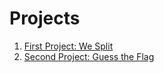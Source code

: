 # Projects 	

1. [First Project: We Split](https://github.com/nestorivanmo/100days-SwiftUI/tree/master/Projects/1)
2. [Second Project: Guess the Flag](https://github.com/nestorivanmo/100days-SwiftUI/tree/master/Projects/2)
